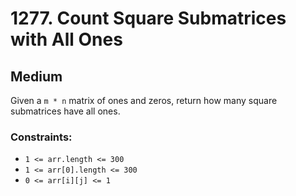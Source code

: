 # 1277. Count Square Submatrices with All Ones

## Medium

Given a `m * n` matrix of ones and zeros, return how many square submatrices have all ones.

### Constraints:

- `1 <= arr.length <= 300`
- `1 <= arr[0].length <= 300`
- `0 <= arr[i][j] <= 1`
